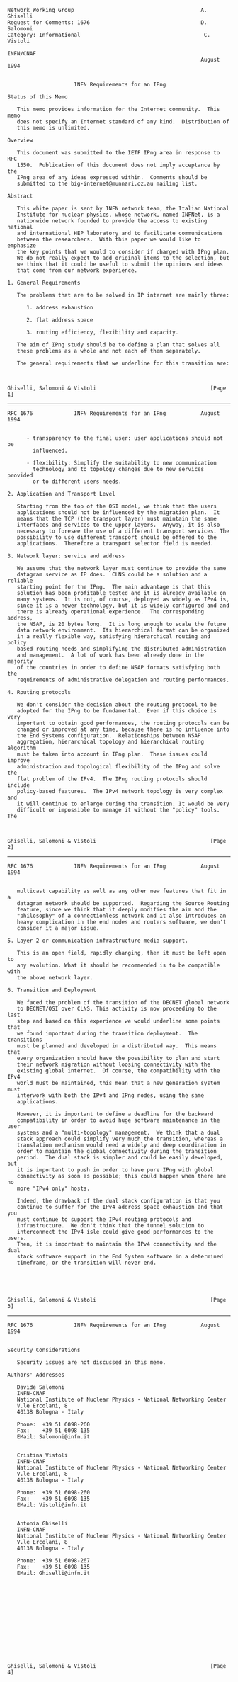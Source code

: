     Network Working Group                                        A. Ghiselli
    Request for Comments: 1676                                   D. Salomoni
    Category: Informational                                       C. Vistoli
                                                                   INFN/CNAF
                                                                 August 1994


                         INFN Requirements for an IPng

    Status of this Memo

       This memo provides information for the Internet community.  This memo
       does not specify an Internet standard of any kind.  Distribution of
       this memo is unlimited.

    Overview

       This document was submitted to the IETF IPng area in response to RFC
       1550.  Publication of this document does not imply acceptance by the
       IPng area of any ideas expressed within.  Comments should be
       submitted to the big-internet@munnari.oz.au mailing list.

    Abstract

       This white paper is sent by INFN network team, the Italian National
       Institute for nuclear physics, whose network, named INFNet, is a
       nationwide network founded to provide the access to existing national
       and international HEP laboratory and to facilitate communications
       between the researchers.  With this paper we would like to emphasize
       the key points that we would to consider if charged with IPng plan.
       We do not really expect to add original items to the selection, but
       we think that it could be useful to submit the opinions and ideas
       that come from our network experience.

    1. General Requirements

       The problems that are to be solved in IP internet are mainly three:

          1. address exhaustion

          2. flat address space

          3. routing efficiency, flexibility and capacity.

       The aim of IPng study should be to define a plan that solves all
       these problems as a whole and not each of them separately.

       The general requirements that we underline for this transition are:



    Ghiselli, Salomoni & Vistoli                                    [Page 1]

------------------------------------------------------------------------

``` newpage
RFC 1676             INFN Requirements for an IPng           August 1994


      - transparency to the final user: user applications should not be
        influenced.

      - flexibility: Simplify the suitability to new communication
        technology and to topology changes due to new services provided
        or to different users needs.

2. Application and Transport Level

   Starting from the top of the OSI model, we think that the users
   applications should not be influenced by the migration plan.  It
   means that the TCP (the transport layer) must maintain the same
   interfaces and services to the upper layers.  Anyway, it is also
   necessary to foresee the use of a different transport services. The
   possibility to use different transport should be offered to the
   applications.  Therefore a transport selector field is needed.

3. Network layer: service and address

   We assume that the network layer must continue to provide the same
   datagram service as IP does.  CLNS could be a solution and a reliable
   starting point for the IPng.  The main advantage is that this
   solution has been profitable tested and it is already available on
   many systems.  It is not, of course, deployed as widely as IPv4 is,
   since it is a newer technology, but it is widely configured and and
   there is already operational experience.  The corresponding address,
   the NSAP, is 20 bytes long.  It is long enough to scale the future
   data network environment.  Its hierarchical format can be organized
   in a really flexible way, satisfying hierarchical routing and policy
   based routing needs and simplifying the distributed administration
   and management.  A lot of work has been already done in the majority
   of the countries in order to define NSAP formats satisfying both the
   requirements of administrative delegation and routing performances.

4. Routing protocols

   We don't consider the decision about the routing protocol to be
   adopted for the IPng to be fundamental.  Even if this choice is very
   important to obtain good performances, the routing protocols can be
   changed or improved at any time, because there is no influence into
   the End Systems configuration.  Relationships between NSAP
   aggregation, hierarchical topology and hierarchical routing algorithm
   must be taken into account in IPng plan.  These issues could improve
   administration and topological flexibility of the IPng and solve the
   flat problem of the IPv4.  The IPng routing protocols should include
   policy-based features.  The IPv4 network topology is very complex and
   it will continue to enlarge during the transition. It would be very
   difficult or impossible to manage it without the "policy" tools.  The



Ghiselli, Salomoni & Vistoli                                    [Page 2]
```

------------------------------------------------------------------------

``` newpage
RFC 1676             INFN Requirements for an IPng           August 1994


   multicast capability as well as any other new features that fit in a
   datagram network should be supported.  Regarding the Source Routing
   feature, since we think that it deeply modifies the aim and the
   "philosophy" of a connectionless network and it also introduces an
   heavy complication in the end nodes and routers software, we don't
   consider it a major issue.

5. Layer 2 or communication infrastructure media support.

   This is an open field, rapidly changing, then it must be left open to
   any evolution. What it should be recommended is to be compatible with
   the above network layer.

6. Transition and Deployment

   We faced the problem of the transition of the DECNET global network
   to DECNET/OSI over CLNS. This activity is now proceeding to the last
   step and based on this experience we would underline some points that
   we found important during the transition deployment.  The transitions
   must be planned and developed in a distributed way.  This means that
   every organization should have the possibility to plan and start
   their network migration without loosing connectivity with the
   existing global internet.  Of course, the compatibility with the IPv4
   world must be maintained, this mean that a new generation system must
   interwork with both the IPv4 and IPng nodes, using the same
   applications.

   However, it is important to define a deadline for the backward
   compatibility in order to avoid huge software maintenance in the user
   systems and a "multi-topology" management.  We think that a dual
   stack approach could simplify very much the transition, whereas a
   translation mechanism would need a widely and deep coordination in
   order to maintain the global connectivity during the transition
   period.  The dual stack is simpler and could be easily developed, but
   it is important to push in order to have pure IPng with global
   connectivity as soon as possible; this could happen when there are no
   more "IPv4 only" hosts.

   Indeed, the drawback of the dual stack configuration is that you
   continue to suffer for the IPv4 address space exhaustion and that you
   must continue to support the IPv4 routing protocols and
   infrastructure.  We don't think that the tunnel solution to
   interconnect the IPv4 isle could give good performances to the users.
   Then, it is important to maintain the IPv4 connectivity and the dual
   stack software support in the End System software in a determined
   timeframe, or the transition will never end.





Ghiselli, Salomoni & Vistoli                                    [Page 3]
```

------------------------------------------------------------------------

``` newpage
RFC 1676             INFN Requirements for an IPng           August 1994


Security Considerations

   Security issues are not discussed in this memo.

Authors' Addresses

   Davide Salomoni
   INFN-CNAF
   National Institute of Nuclear Physics - National Networking Center
   V.le Ercolani, 8
   40138 Bologna - Italy

   Phone:  +39 51 6098-260
   Fax:    +39 51 6098 135
   EMail: Salomoni@infn.it


   Cristina Vistoli
   INFN-CNAF
   National Institute of Nuclear Physics - National Networking Center
   V.le Ercolani, 8
   40138 Bologna - Italy

   Phone:  +39 51 6098-260
   Fax:    +39 51 6098 135
   EMail: Vistoli@infn.it


   Antonia Ghiselli
   INFN-CNAF
   National Institute of Nuclear Physics - National Networking Center
   V.le Ercolani, 8
   40138 Bologna - Italy

   Phone:  +39 51 6098-267
   Fax:    +39 51 6098 135
   EMail: Ghiselli@infn.it














Ghiselli, Salomoni & Vistoli                                    [Page 4]
```

